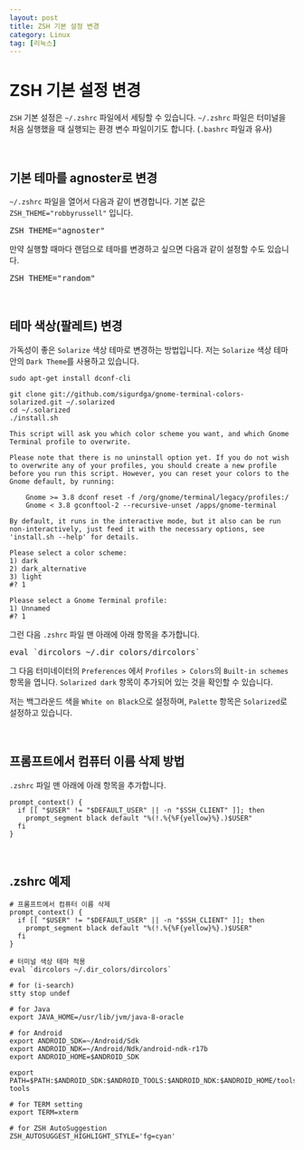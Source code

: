 ```yaml
---
layout: post
title: ZSH 기본 설정 변경
category: Linux
tag: [리눅스]
---
```

# ZSH 기본 설정 변경

`ZSH` 기본 설정은 `~/.zshrc` 파일에서 세팅할 수 있습니다. `~/.zshrc` 파일은 터미널을 처음 실행했을 때 실행되는 환경 변수 파일이기도 합니다. (`.bashrc` 파일과 유사)

<br>

## 기본 테마를 agnoster로 변경

`~/.zshrc` 파일을 열어서 다음과 같이 변경합니다. 기본 값은 `ZSH_THEME="robbyrussell"` 입니다.

<pre class="prettyprint">
ZSH_THEME="agnoster"
</pre>

만약 실행할 때마다 랜덤으로 테마를 변경하고 싶으면 다음과 같이 설정할 수도 있습니다. 

<pre class="prettyprint">
ZSH_THEME="random"
</pre>

<br>

## 테마 색상(팔레트) 변경

가독성이 좋은 `Solarize` 색상 테마로 변경하는 방법입니다. 저는 `Solarize` 색상 테마 안의 `Dark Theme`를 사용하고 있습니다.

~~~
sudo apt-get install dconf-cli

git clone git://github.com/sigurdga/gnome-terminal-colors-solarized.git ~/.solarized
cd ~/.solarized
./install.sh

This script will ask you which color scheme you want, and which Gnome Terminal profile to overwrite.

Please note that there is no uninstall option yet. If you do not wish to overwrite any of your profiles, you should create a new profile before you run this script. However, you can reset your colors to the Gnome default, by running:

    Gnome >= 3.8 dconf reset -f /org/gnome/terminal/legacy/profiles:/
    Gnome < 3.8 gconftool-2 --recursive-unset /apps/gnome-terminal

By default, it runs in the interactive mode, but it also can be run non-interactively, just feed it with the necessary options, see 'install.sh --help' for details.

Please select a color scheme:
1) dark
2) dark_alternative
3) light
#? 1

Please select a Gnome Terminal profile:
1) Unnamed
#? 1
~~~

그런 다음 `.zshrc` 파일 맨 아래에 아래 항목을 추가합니다.

<pre class="prettyprint">
eval `dircolors ~/.dir_colors/dircolors`
</pre>

그 다음 터미네이터의 `Preferences` 에서 `Profiles > Colors`의 `Built-in schemes` 항목을 엽니다. `Solarized dark` 항목이 추가되어 있는 것을 확인할 수 있습니다.

저는 백그라운드 색을 `White on Black`으로 설정하며, `Palette` 항목은 `Solarized`로 설정하고 있습니다.

<br>

## 프롬프트에서 컴퓨터 이름 삭제 방법

`.zshrc` 파일 맨 아래에 아래 항목을 추가합니다.

~~~
prompt_context() { 
  if [[ "$USER" != "$DEFAULT_USER" || -n "$SSH_CLIENT" ]]; then 
    prompt_segment black default "%(!.%{%F{yellow}%}.)$USER" 
  fi 
}
~~~

<br>

## .zshrc 예제

~~~
# 프롬프트에서 컴퓨터 이름 삭제
prompt_context() { 
  if [[ "$USER" != "$DEFAULT_USER" || -n "$SSH_CLIENT" ]]; then 
    prompt_segment black default "%(!.%{%F{yellow}%}.)$USER" 
  fi 
}

# 터미널 색상 테마 적용
eval `dircolors ~/.dir_colors/dircolors`

# for (i-search)
stty stop undef

# for Java
export JAVA_HOME=/usr/lib/jvm/java-8-oracle

# for Android
export ANDROID_SDK=~/Android/Sdk
export ANDROID_NDK=~/Android/Ndk/android-ndk-r17b
export ANDROID_HOME=$ANDROID_SDK

export PATH=$PATH:$ANDROID_SDK:$ANDROID_TOOLS:$ANDROID_NDK:$ANDROID_HOME/tools:$ANDROID_SDK/platform-tools

# for TERM setting
export TERM=xterm

# for ZSH AutoSuggestion
ZSH_AUTOSUGGEST_HIGHLIGHT_STYLE='fg=cyan'
~~~